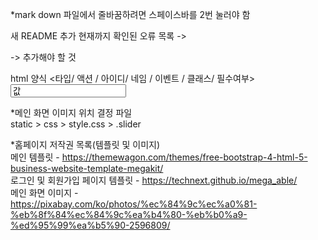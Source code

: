 *mark down 파일에서 줄바꿈하려면 스페이스바를 2번 눌러야 함  

새 README 추가
현재까지 확인된 오류 목록
->

-> 추가해야 할 것


html 양식
<타입/ 액션 / 아이디/ 네임 / 이벤트 / 클래스/ 필수여부>  
<input type="타입" id = "아이디" name="네임" value = "값" event ="이벤트" class="클래스" required="">  
<form action="/auth/signup" method="post" onsubmit = "return validationAll()" class="md-float-material form-material">  

*메인 화면 이미지 위치 결정 파일  
static > css > style.css > .slider   


*홈페이지 저작권 목록(템플릿 및 이미지)  
메인 템플릿 - https://themewagon.com/themes/free-bootstrap-4-html-5-business-website-template-megakit/  
로그인 및 회원가입 페이지 템플릿 - https://technext.github.io/mega_able/  
메인 화면 이미지 - https://pixabay.com/ko/photos/%ec%84%9c%ec%a0%81-%eb%8f%84%ec%84%9c%ea%b4%80-%eb%b0%a9-%ed%95%99%ea%b5%90-2596809/  




